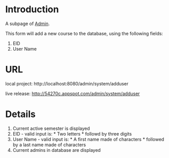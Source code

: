 # Introduction #

A subpage of [Admin](http://code.google.com/p/cs373-54270c/wiki/Admin).

This form will add a new course to the database, using the following fields:
  1. EID
  1. User Name

# URL #

local project: http://localhost:8080/admin/system/adduser

live release: http://54270c.appspot.com/admin/system/adduser

# Details #

  1. Current active semester is displayed
  1. EID - valid input is:
    * Two letters
    * followd by three digits
  1. User Name - valid input is:
    * A first name made of characters
    * followed by a last name made of characters
  1. Current admins in database are displayed